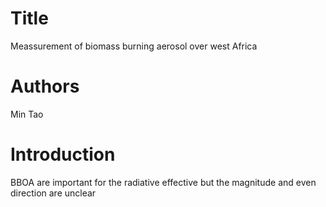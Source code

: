 # Title 
Meassurement of biomass burning aerosol over west Africa

# Authors

Min Tao

# Introduction
BBOA are important for the radiative effective 
but the magnitude and even direction are unclear
